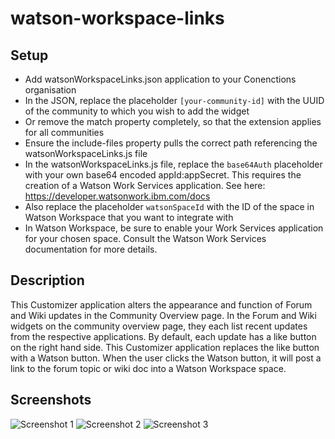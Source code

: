 # watson-workspace-links

## Setup
- Add watsonWorkspaceLinks.json application to your Conenctions organisation
- In the JSON, replace the placeholder `[your-community-id]` with the UUID of the community to which you wish to add the widget
- Or remove the match property completely, so that the extension applies for all communities
- Ensure the include-files property pulls the correct path referencing the watsonWorkspaceLinks.js file
- In the watsonWorkspaceLinks.js file, replace the `base64Auth` placeholder with your own base64 encoded appId:appSecret. This requires the creation of a Watson Work Services application. See here: https://developer.watsonwork.ibm.com/docs
- Also replace the placeholder `watsonSpaceId` with the ID of the space in Watson Workspace that you want to integrate with
- In Watson Workspace, be sure to enable your Work Services application for your chosen space. Consult the Watson Work Services documentation for more details.

## Description
This Customizer application alters the appearance and function of Forum and Wiki updates in the Community Overview page. In the Forum and Wiki widgets on the community overview page, they each list recent updates from the respective applications. By default, each update has a like button on the right hand side. This Customizer application replaces the like button with a Watson button. When the user clicks the Watson button, it will post a link to the forum topic or wiki doc into a Watson Workspace space.

## Screenshots

![Screenshot 1](https://ibm.box.com/shared/static/lujh63aus7b9c2nattgqu6keptninnun.png)
![Screenshot 2](https://ibm.box.com/shared/static/m194260achid5o5leufc41gx0uganodc.png)
![Screenshot 3](https://ibm.box.com/shared/static/6rngrh580dbw2t4ofalh4ba4d8cezlwh.png)

